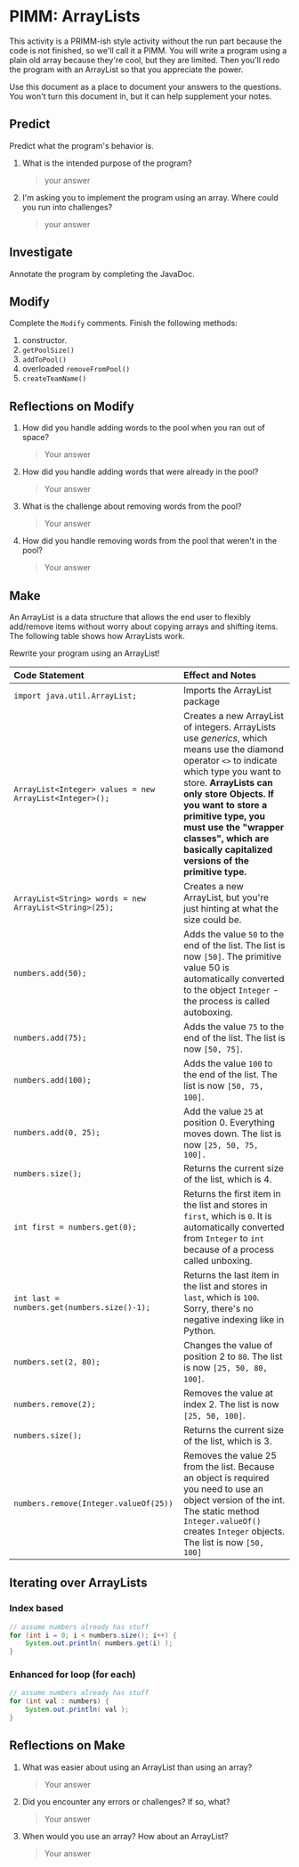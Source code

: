 # PIMM: ArrayLists

This activity is a PRIMM-ish style activity without the run part because the code is not finished, so we'll call it a PIMM. You will write a program using a plain old array because they're cool, but they are limited. Then you'll redo the program with an ArrayList so that you appreciate the power.

Use this document as a place to document your answers to the questions. You won't turn this document in, but it can help supplement your notes.

## Predict
Predict what the program's behavior is.

1. What is the intended purpose of the program?
    >  your answer
2. I'm asking you to implement the program using an array. Where could you run into challenges?
    >  your answer

## Investigate
Annotate the program by completing the JavaDoc.

## Modify
Complete the `Modify` comments. Finish the following methods:
1. constructor.
2. `getPoolSize()`
3. `addToPool()` 
4. overloaded `removeFromPool()`
5. `createTeamName()`

## Reflections on Modify
1. How did you handle adding words to the pool when you ran out of space?
    > Your answer
2. How did you handle adding words that were already in the pool?
    > Your answer
3. What is the challenge about removing words from the pool?
    > Your answer
4. How did you handle removing words from the pool that weren't in the pool?
    > Your answer

## Make
An ArrayList is a data structure that allows the end user to flexibly add/remove items without worry about copying arrays and shifting items. The following table shows how ArrayLists work.

Rewrite your program using an ArrayList!

| Code Statement            | Effect and Notes |
| :--------------           | :--------------             |
`import java.util.ArrayList;` | Imports the ArrayList package |
| `ArrayList<Integer> values = new ArrayList<Integer>();` | Creates a new ArrayList of integers. ArrayLists use *generics*, which means use the diamond operator `<>` to indicate which type you want to store. **ArrayLists can only store Objects. If you want to store a primitive type, you must use the "wrapper classes", which are basically capitalized versions of the primitive type.**
| `ArrayList<String> words = new ArrayList<String>(25);` | Creates a new ArrayList, but you're just hinting at what the size could be. |
| `numbers.add(50);` | Adds the value `50` to the end of the list. The list is now `[50]`. The primitive value 50 is automatically converted to the object `Integer` - the process is called autoboxing. |
| `numbers.add(75);` | Adds the value `75` to the end of the list. The list is now `[50, 75]`. |
| `numbers.add(100);` | Adds the value `100` to the end of the list. The list is now `[50, 75, 100]`. |
| `numbers.add(0, 25);` | Add the value `25` at position 0. Everything moves down. The list is now `[25, 50, 75, 100].` |
| `numbers.size();` | Returns the current size of the list, which is 4. |
| `int first = numbers.get(0);` | Returns the first item in the list and stores in `first`, which is `0`. It is automatically converted from `Integer` to `int` because of a process called unboxing. |
| `int last = numbers.get(numbers.size()-1);` | Returns the last item in the list and stores in `last`, which is `100`. Sorry, there's no negative indexing like in Python. |
| `numbers.set(2, 80);` | Changes the value of position 2 to `80`. The list is now `[25, 50, 80, 100]`.|
| `numbers.remove(2);` | Removes the value at index 2. The list is now `[25, 50, 100]`. |
| `numbers.size();` | Returns the current size of the list, which is 3. |
| `numbers.remove(Integer.valueOf(25))` | Removes the value 25 from the list. Because an object is required you need to use an object version of the int. The static method `Integer.valueOf()` creates `Integer` objects. The list is now `[50, 100]` |

## Iterating over ArrayLists

### Index based
```java
// assume numbers already has stuff
for (int i = 0; i < numbers.size(); i++) {
    System.out.println( numbers.get(i) );
}
```

### Enhanced for loop (for each)

```java
// assume numbers already has stuff
for (int val : numbers) {
    System.out.println( val );
}
```

## Reflections on Make
1. What was easier about using an ArrayList than using an array?
    > Your answer
2. Did you encounter any errors or challenges? If so, what?
    > Your answer
3. When would you use an array? How about an ArrayList?
    > Your answer